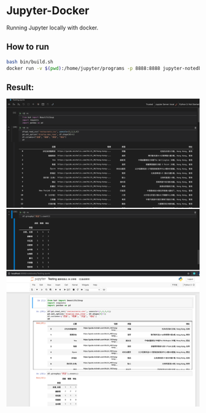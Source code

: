 # Jupyter-Docker

Running Jupyter locally with docker.

## How to run
```bash
bash bin/build.sh
docker run -v $(pwd):/home/jupyter/programs -p 8888:8888 jupyter-notedbook:v0.1
```

## Result:

![result - 1](./images/Testing-1.png)
![result - 2](./images/Testing-2.png)
![result - 3](./images/Testing-3.png)
